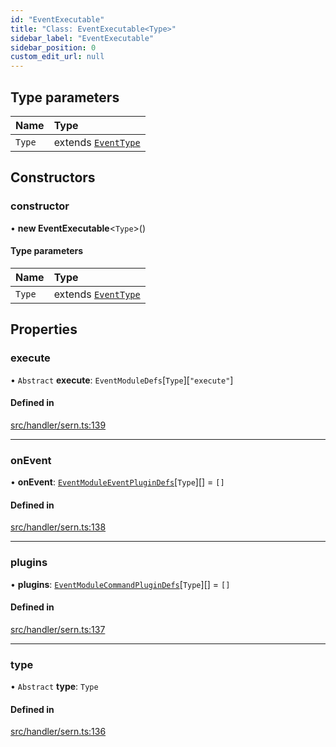 ```yaml
---
id: "EventExecutable"
title: "Class: EventExecutable<Type>"
sidebar_label: "EventExecutable"
sidebar_position: 0
custom_edit_url: null
---
```


## Type parameters

| Name | Type |
| :------ | :------ |
| `Type` | extends [`EventType`](../enums/EventType.md) |

## Constructors

### constructor

• **new EventExecutable**<`Type`\>()

#### Type parameters

| Name | Type |
| :------ | :------ |
| `Type` | extends [`EventType`](../enums/EventType.md) |

## Properties

### execute

• `Abstract` **execute**: `EventModuleDefs`[`Type`][``"execute"``]

#### Defined in

[src/handler/sern.ts:139](https://github.com/sern-handler/handler/blob/4074274/src/handler/sern.ts#L139)

___

### onEvent

• **onEvent**: [`EventModuleEventPluginDefs`](../modules.md#eventmoduleeventplugindefs)[`Type`][] = `[]`

#### Defined in

[src/handler/sern.ts:138](https://github.com/sern-handler/handler/blob/4074274/src/handler/sern.ts#L138)

___

### plugins

• **plugins**: [`EventModuleCommandPluginDefs`](../modules.md#eventmodulecommandplugindefs)[`Type`][] = `[]`

#### Defined in

[src/handler/sern.ts:137](https://github.com/sern-handler/handler/blob/4074274/src/handler/sern.ts#L137)

___

### type

• `Abstract` **type**: `Type`

#### Defined in

[src/handler/sern.ts:136](https://github.com/sern-handler/handler/blob/4074274/src/handler/sern.ts#L136)
